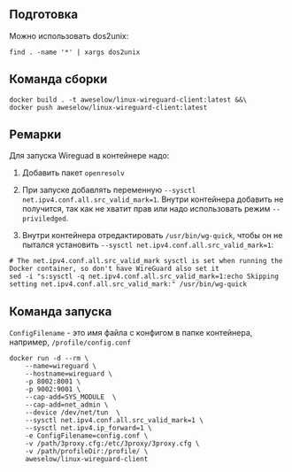 ## Подготовка

Можно использовать dos2unix:

```
find . -name '*' | xargs dos2unix
```


## Команда сборки

```
docker build . -t aweselow/linux-wireguard-client:latest &&\
docker push aweselow/linux-wireguard-client:latest
```

## Ремарки

Для запуска Wireguad в контейнере надо:

1. Добавить пакет `openresolv`

2. При запуске добавлять переменную `--sysctl net.ipv4.conf.all.src_valid_mark=1`. Внутри контейнера добавить не получится, так как не хватит прав или надо использовать режим `--priviledged`.

3. Внутри контейнера отредактировать `/usr/bin/wg-quick`, чтобы он не пытался установить `--sysctl net.ipv4.conf.all.src_valid_mark=1`:

```
# The net.ipv4.conf.all.src_valid_mark sysctl is set when running the Docker container, so don't have WireGuard also set it
sed -i "s:sysctl -q net.ipv4.conf.all.src_valid_mark=1:echo Skipping setting net.ipv4.conf.all.src_valid_mark:" /usr/bin/wg-quick

```


## Команда запуска

`ConfigFilename` - это имя файла с конфигом в папке контейнера, например, ```/profile/config.conf```


```
docker run -d --rm \
    --name=wireguard \
	--hostname=wireguard \
	-p 8002:8001 \
	-p 9002:9001 \
	--cap-add=SYS_MODULE  \
	--cap-add=net_admin \
	--device /dev/net/tun  \
	--sysctl net.ipv4.conf.all.src_valid_mark=1 \
	--sysctl net.ipv4.ip_forward=1 \
	-e ConfigFilename=config.conf \
	-v /path/3proxy.cfg:/etc/3proxy/3proxy.cfg \
	-v /path/profileDir:/profile/ \
	aweselow/linux-wireguard-client
```